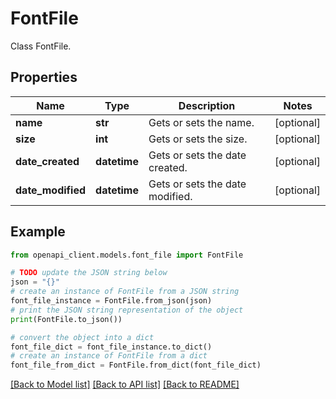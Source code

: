 # FontFile

Class FontFile.

## Properties

Name | Type | Description | Notes
------------ | ------------- | ------------- | -------------
**name** | **str** | Gets or sets the name. | [optional] 
**size** | **int** | Gets or sets the size. | [optional] 
**date_created** | **datetime** | Gets or sets the date created. | [optional] 
**date_modified** | **datetime** | Gets or sets the date modified. | [optional] 

## Example

```python
from openapi_client.models.font_file import FontFile

# TODO update the JSON string below
json = "{}"
# create an instance of FontFile from a JSON string
font_file_instance = FontFile.from_json(json)
# print the JSON string representation of the object
print(FontFile.to_json())

# convert the object into a dict
font_file_dict = font_file_instance.to_dict()
# create an instance of FontFile from a dict
font_file_from_dict = FontFile.from_dict(font_file_dict)
```
[[Back to Model list]](../README.md#documentation-for-models) [[Back to API list]](../README.md#documentation-for-api-endpoints) [[Back to README]](../README.md)


